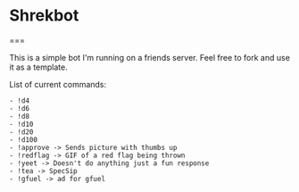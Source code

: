 # Shrekbot
===

This is a simple bot I'm running on a friends server. Feel free to fork and use it as a template.

List of current commands:

```
- !d4
- !d6
- !d8
- !d10
- !d20
- !d100
- !approve -> Sends picture with thumbs up
- !redflag -> GIF of a red flag being thrown
- !yeet -> Doesn't do anything just a fun response
- !tea -> SpecSip
- !gfuel -> ad for gfuel
```